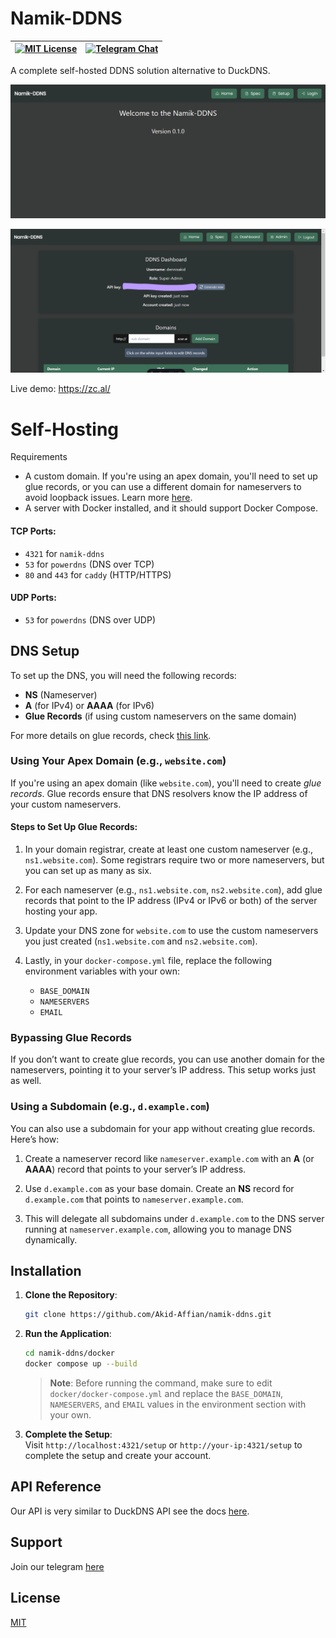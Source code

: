 # Namik-DDNS

| [![MIT License](https://img.shields.io/badge/License-MIT-green.svg)](https://github.com/Akid-Affian/namik-ddns/blob/main/LICENSE) | [![Telegram Chat](https://img.shields.io/badge/Chat-Telegram-blue.svg)](https://t.me/namikddns) |
|---------------------------------------------------------------------------------------------------------------|----------------------------------------------------------------------------------------------------|

A complete self-hosted DDNS solution alternative to DuckDNS.

![Home page](https://raw.githubusercontent.com/Akid-Affian/namik-ddns/main/public/image1.png)

![Dashboard page](https://raw.githubusercontent.com/Akid-Affian/namik-ddns/main/public/image2.png)

Live demo: https://zc.al/

# Self-Hosting
Requirements

- A custom domain. If you're using an apex domain, you'll need to set up glue records, or you can use a different domain for nameservers to avoid loopback issues. Learn more [here](https://www.cbtnuggets.com/blog/technology/networking/understanding-dns-glue-records).
- A server with Docker installed, and it should support Docker Compose.

#### TCP Ports:
- `4321` for `namik-ddns`
- `53` for `powerdns` (DNS over TCP)
- `80` and `443` for `caddy` (HTTP/HTTPS)

#### UDP Ports:
- `53` for `powerdns` (DNS over UDP)
## DNS Setup

To set up the DNS, you will need the following records:

- **NS** (Nameserver)
- **A** (for IPv4) or **AAAA** (for IPv6)
- **Glue Records** (if using custom nameservers on the same domain)

For more details on glue records, check [this link](https://serverfault.com/questions/309622/what-is-a-glue-record).

### Using Your Apex Domain (e.g., `website.com`)

If you're using an apex domain (like `website.com`), you'll need to create *glue records*. Glue records ensure that DNS resolvers know the IP address of your custom nameservers.

#### Steps to Set Up Glue Records:
1. In your domain registrar, create at least one custom nameserver (e.g., `ns1.website.com`). Some registrars require two or more nameservers, but you can set up as many as six.

2. For each nameserver (e.g., `ns1.website.com`, `ns2.website.com`), add glue records that point to the IP address (IPv4 or IPv6 or both) of the server hosting your app.

3. Update your DNS zone for `website.com` to use the custom nameservers you just created (`ns1.website.com` and `ns2.website.com`).

4. Lastly, in your `docker-compose.yml` file, replace the following environment variables with your own:
   - `BASE_DOMAIN`
   - `NAMESERVERS`
   - `EMAIL`

### Bypassing Glue Records

If you don’t want to create glue records, you can use another domain for the nameservers, pointing it to your server’s IP address. This setup works just as well.

### Using a Subdomain (e.g., `d.example.com`)

You can also use a subdomain for your app without creating glue records. Here’s how:

1. Create a nameserver record like `nameserver.example.com` with an **A** (or **AAAA**) record that points to your server’s IP address.

2. Use `d.example.com` as your base domain. Create an **NS** record for `d.example.com` that points to `nameserver.example.com`.

3. This will delegate all subdomains under `d.example.com` to the DNS server running at `nameserver.example.com`, allowing you to manage DNS dynamically.

## Installation

1. **Clone the Repository**:

   ```bash
   git clone https://github.com/Akid-Affian/namik-ddns.git
   ```

2. **Run the Application**:

   ```bash
   cd namik-ddns/docker
   docker compose up --build
   ```

   > **Note**: Before running the command, make sure to edit `docker/docker-compose.yml` and replace the `BASE_DOMAIN`, `NAMESERVERS`, and `EMAIL` values in the environment section with your own.

3. **Complete the Setup**:  
   Visit `http://localhost:4321/setup` or `http://your-ip:4321/setup` to complete the setup and create your account.
## API Reference

Our API is very similar to DuckDNS API see the docs [here](https://github.com/Akid-Affian/namik-ddns/blob/main/API-SPEC.md).


## Support

Join our telegram [here](https://t.me/namikddns)


## License

[MIT](https://github.com/Akid-Affian/namik-ddns/blob/main/LICENSE)
